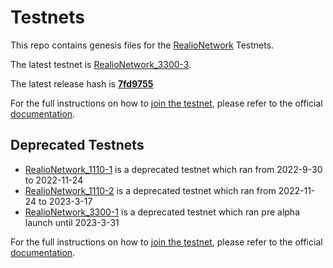 # Testnets

This repo contains genesis files for the [RealioNetwork](https://github.com/realiotech/realio-network) Testnets.

The latest testnet is [RealioNetwork_3300-3](./realionetwork_3300-3).

The latest release hash is [**7fd9755**](https://github.com/realiotech/realio-network/commits/7fd9755884074f2a032ea89aed98117954597505/)

For the full instructions on how to [join the testnet](https://docs.realio.network/testnet/join-public/setup), please refer to the official [documentation](https://docs.realio.network/).

## Deprecated Testnets
- [RealioNetwork_1110-1](./realionetwork_1110-1) is a deprecated testnet which ran from 2022-9-30 to 2022-11-24
- [RealioNetwork_1110-2](./realionetwork_1110-2) is a deprecated testnet which ran from 2022-11-24 to 2023-3-17
- [RealioNetwork_3300-1](./realionetwork_3300-1) is a deprecated testnet which ran pre alpha launch until 2023-3-31


For the full instructions on how to [join the testnet](https://docs.realio.network/testnet/overview), please refer to the official [documentation](https://docs.realio.network/).

